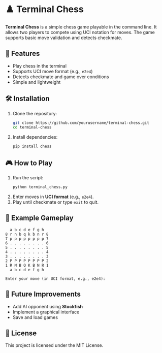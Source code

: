 # ♟️ Terminal Chess

**Terminal Chess** is a simple chess game playable in the command line. It allows two players to compete using UCI notation for moves. The game supports basic move validation and detects checkmate.

## 🚀 Features
- Play chess in the terminal
- Supports UCI move format (e.g., `e2e4`)
- Detects checkmate and game over conditions
- Simple and lightweight

## 🛠 Installation 
1. Clone the repository:
   ```bash  
   git clone https://github.com/yourusername/terminal-chess.git
   cd terminal-chess
   ```
2. Install dependencies: 
   ```bash   
   pip install chess   
   ``` 

## 🎮 How to Play
1. Run the script:
   ```bash 
   python terminal_chess.py
   ```
2. Enter moves in **UCI format** (e.g., `e2e4`).
3. Play until checkmate or type `exit` to quit.

## 📌 Example Gameplay
```
  a b c d e f g h
8 r n b q k b n r 8
7 p p p p p p p p 7
6 . . . . . . . . 6
5 . . . . . . . . 5
4 . . . . . . . . 4
3 . . . . . . . . 3
2 P P P P P P P P 2
1 R N B Q K B N R 1
  a b c d e f g h

Enter your move (in UCI format, e.g., e2e4):
```

## 📜 Future Improvements
- Add AI opponent using **Stockfish**
- Implement a graphical interface
- Save and load games

## 📄 License
This project is licensed under the MIT License.

